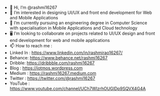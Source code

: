 - 👋 Hi, I’m @rashmi16267
- 👀 I’m interested in designing UI/UX and front end development for Web and Mobile Applications
- 🌱 I’m currently pursuing an engineering degree in Computer Science with specialisation in Mobile Applications and Cloud technology
- 🖥 I’m looking to collaborate on projects related to UI/UX design and front end development for web and mobile applications 
- 📫 How to reach me :
- Linked In : https://www.linkedin.com/in/rashmirao16267/
- Behance: https://www.behance.net/rashmi16267
- Dribble: https://dribbble.com/rashmi16267
- Blog : https://jotmos.wordpress.com
- Medium : https://rashmi16267.medium.com
- Twitter : https://twitter.com/@rashmi16267
- YouTube : https://www.youtube.com/channel/UCh7WIzrhOUGlDp9SQVX4G4A

<!---
rashmi16267/rashmi16267 is a ✨ special ✨ repository because its `README.md` (this file) appears on your GitHub profile.
You can click the Preview link to take a look at your changes.
--->
